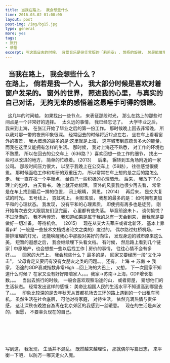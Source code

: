 ```yaml
---
title: 当我在路上， 我会想些什么
time: 2016.03.02 01:00:00
layout: post
post-img: /img/bg15.jpg
type: general
more: yes
tags:
- 旅行
- 感悟
excerpt: 写这篇日志的时候， 背景音乐是徐佳莹版的「莉莉安」. 悠扬的旋律， 总是能催生出无限的思绪。<br>&nbsp; &nbsp; 记得我12年左右， 差不多大三的样子， 那时候特别喜欢写一些感悟， 还有一些比较思辨的文章。 有好几次， 整栋楼都熄灯睡觉了， 我坐在电脑前面， 对着电脑屏幕发呆， 感悟这浮生， 然后一字一字写下来。 这些文字要么是记录活过的证据， 要么是提醒自己要保持某一种价值观。<br>&nbsp; &nbsp; 后来生活渐渐越来越忙碌， 时间越来越紧张， 目标也越来越明确。 我再也不去写一些文字记录感悟了， 一方面太懒， 不愿意花时间；一方面又觉得这些文字大都是无病呻吟， 隔空瘙痒， 没有什么实际的意义。 直到最近， 我发现自己渐渐的有些迷失了， 我甚至开始记不清以前的事情， 记忆开始不断出现断点。 生活已经彻底被眼前的13英寸的屏幕， 还有那些理不清也理不玩的逻辑游戏占领了， 再也不会像以前那样， 还有--诗和远方。 <br>&nbsp; &nbsp; <span style="color:red">不想以忙碌作为借口， 将浪漫与理想埋葬。</span>
---
```



&nbsp;&nbsp;当我在路上， 我会想些什么？  <br>在路上， 倘若是我一个人， 我大部分时候是喜欢对着窗户发呆的。 窗外的世界， 照进我的心里， 与真实的自己对话， 无拘无束的感悟着这最唾手可得的馈赠。 
---

&nbsp;&nbsp;这几年的时间轴， 如果找出一些节点， 来表征那段时光， 那么在路上的那些时间点是一个非常好的选择。
&nbsp;&nbsp;太久远的事情， 我已经忘记了。 
&nbsp;&nbsp;大学毕业之后， 我来到上海， 在张江开始了毕业之后的第一份工作。 那时候晚上回去非常晚， 所以我对那一带的夜景印象很深。 经常回去的时候将近12点左右， 坐在车上看看窗外的夜景， 我大概想的最多的是:这里就是上海， 这座城市到底蕴含多大的能量， 而我在这里又能拥有怎样的生活。 那时候， 我对上海还不熟悉， 对工作的环境也不熟悉。 所以在回去的公交车上（636路？）喜欢回想一些工作的细节， 找出一些可以改进的地方， 简单的忙碌着。（2013）
&nbsp;&nbsp;后来， 辗转到五角场附近的一家公司。 那段时间压力很大， 以至于我晚上在公交车上（59路）， 往往感觉很疲惫。 那时候面临工作和考研的双重压力， 所以常常在车上想的是之后的路怎么走。 我一直在找一个平衡点， 给自己一些积极的心理暗示。 后来， 我放下了心理上的包袱， 白天看书， 晚上就开始梳理。 窗外的风景我也很少再去看， 常常是在车上找到最后一排的位置， 闭上眼睛， 冥思。（2014）
&nbsp;&nbsp;再后来， 是交大复试的时光。 五号线上， 霓虹初上， 树影斑驳， 我想的最多的是： 如何拥有更加平和的心理状态。 我发现， 没有平和的心理素质， 即使拥有再多也是徒劳。 刚开始每次去交大跟朋友们见完面， 心里都有些失落。 毕竟前途未卜， 谈何愉悦？ 不过渐渐的， 我不再惶恐， 我知道如果是属于我的总有一天会到来， 而我就是要做好一切准备， 等待机会。 （2015）
&nbsp;&nbsp;现在从交大去莘庄或者北新泾， 基本上靠看pdf（一般是一些技术文档或者论文之类的）度过的。 偶尔路过虹桥机场， 一排排璀璨的灯光， 还能唤醒我心中那股对美好的向往， 发现身边的城市原来这么美， 短暂的遐想之后， 我会继续埋下头看文档。 有时候， 然后路上看到几个链家 | 中原地产，也会想想一些以后找工作 | 房价的事情， 往往心情不会有多好。。。
&nbsp;&nbsp;回家的大巴上， 我会想些什么？ 最多的是， 回家又要经历一段"文化冲击"， 父母肯定又要问有没有女朋友之类的问题。。。还有， 上海 -> 苏南 -> 我家， 沿途的GDP衰减指数非常High ...回上海的大巴上， 又想， 下一次回家不知道什么时候？ 在家又没有好好陪陪家人。。。我家->苏南->上海，GDP增长指数。。。
&nbsp;&nbsp;当出去旅行的时候， 一般会喜欢观察沿途的山， 或者房屋， 猜想他们的生活状态。 经常发出这样的感慨： 美帝比祖国人民的生活水平不知道高到哪里去了。。。
&nbsp;&nbsp;印象比较深的是去年秋天从首都机场去三环的路上遇到的一个出租车司机。 虽然生活在社会底层， 可他对待家庭， 对待生活， 依然充满热情与责任感， 这让深秋夜晚独自游离在北京郊区的我感到一丝暖意。 
&nbsp;&nbsp;现在的生活是奔波的， 但愿， 不要辜负现在的自己。 

<br><br>
--
写到这， 我发现， 生活并不混乱。
既然越来越理性， 那就偶尔写篇日志， 来平衡一下吧， 以防万一哪天走火入魔。



